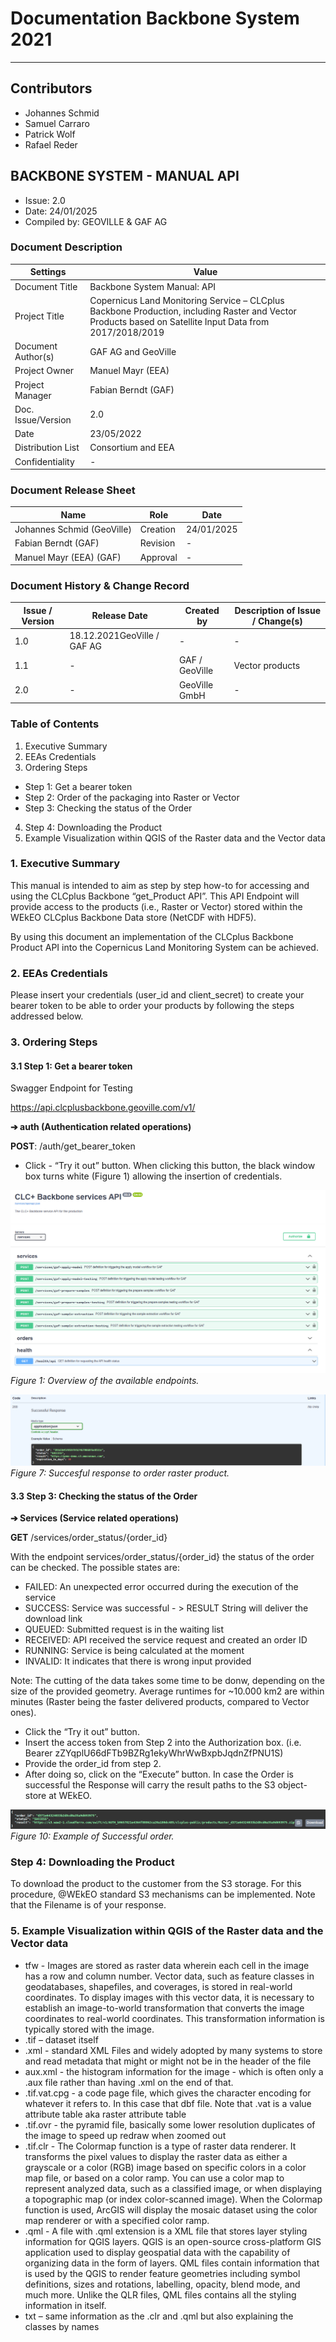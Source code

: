 # Documentation Backbone System 2021

---

## Contributors

* Johannes Schmid
* Samuel Carraro
* Patrick Wolf
* Rafael Reder

## BACKBONE SYSTEM  - MANUAL API

* Issue: 2.0
* Date: 24/01/2025
* Compiled by: GEOVILLE & GAF AG

### Document Description

| Settings | Value |
|--|--|
|Document Title| Backbone System Manual: API |
|Project Title| Copernicus Land Monitoring Service – CLCplus Backbone Production, including Raster and Vector Products based on Satellite Input Data from 2017/2018/2019|
|Document Author(s)| GAF AG and GeoVille |
|Project Owner| Manuel Mayr (EEA) |
|Project Manager| Fabian Berndt (GAF)|
|Doc. Issue/Version| 2.0 |
|Date| 23/05/2022 |
|Distribution List| Consortium and EEA |
|Confidentiality| - |

### Document Release Sheet

| Name | Role | Date |
|--|--|--|
|Johannes Schmid (GeoVille)|Creation| 24/01/2025
|Fabian Berndt  (GAF)|Revision|-|
|Manuel Mayr (EEA) (GAF)|Approval|-|

### Document History & Change Record

  | Issue / Version | Release Date | Created by | Description of Issue / Change(s)|
  |--|--|--|--|
  |1.0|18.12.2021GeoVille / GAF AG |-|-|
  |1.1|-|GAF / GeoVille|Vector products|
  |2.0|-|GeoVille GmbH|-|

### Table of Contents

1. Executive Summary
2. EEAs Credentials
3. Ordering Steps 
  * Step 1: Get a bearer token 
  * Step 2: Order of the packaging into Raster or Vector 
  * Step 3: Checking the status of the Order 
4. Step 4: Downloading the Product
5. Example Visualization within QGIS of the Raster data and the Vector data

### 1. Executive Summary

This manual is intended to aim as step by step how-to for accessing and using the CLCplus Backbone “get_Product
API”. This API Endpoint will provide access to the products (i.e., Raster or Vector) stored within the WEkEO
CLCplus Backbone Data store (NetCDF with HDF5).

By using this document an implementation of the CLCplus Backbone Product API into the Copernicus Land
Monitoring System can be achieved.

### 2. EEAs Credentials

Please insert your credentials (user_id and client_secret) to create your bearer token to be able to order your
products by following the steps addressed below.

### 3. Ordering Steps

#### 3.1 Step 1: Get a bearer token

Swagger Endpoint for Testing

https://api.clcplusbackbone.geoville.com/v1/

**➔ auth (Authentication related operations)**

**POST**: /auth/get_bearer_token

* Click - “Try it out” button. When clicking this button, the black window box turns white (Figure 1) allowing the insertion of credentials. 

![Figure 1:Overview of the available endpoints](img/image.png)
<em><br/>Figure 1: Overview of the available endpoints.</em>

![Figure 2:Succesful response to order raster product](img/image-1.png)
<em><br/>Figure 7: Succesful response to order raster product.</em>

#### 3.3 Step 3: Checking the status of the Order

**➔ Services (Service related operations)**

**GET** /services/order_status/{order_id}

With the endpoint services/order_status/{order_id} the status of the order can be checked. The possible
states are:

* FAILED: An unexpected error occurred during the execution of the service
* SUCCESS: Service was successful - > RESULT String will deliver the download link
* QUEUED: Submitted request is in the waiting list
* RECEIVED: API received the service request and created an order ID
* RUNNING: Service is being calculated at the moment
* INVALID: It indicates that there is wrong input provided

Note: The cutting of the data takes some time to be donw, depending on the size of the provided geometry.
Average runtimes for ~10.000 km2 are within minutes (Raster being the faster delivered products,
compared to Vector ones).

* Click the “Try it out” button. 
* Insert the access token from Step 2 into the Authorization box. (i.e. Bearer zZYqplU66dFTb9BZRg1ekyWhrWwBxpbJqdnZfPNU1S)
* Provide the order_id from step 2.
* After doing so, click on the “Execute” button. In case the Order is successful the Response will carry the result paths to the S3 object-store at WEkEO.

![Figure 10:Example of Successful order](img/image-2.png)
<em><br/>Figure 10: Example of Successful order.</em>

### Step 4: Downloading the Product

To download the product to the customer from the S3 storage. For this procedure, @WEkEO standard S3
mechanisms can be implemented. Note that the Filename is of your response.


### 5. Example Visualization within QGIS of the Raster data and the Vector data

* tfw - Images are stored as raster data wherein each cell in the image has a row and column number. Vector data, such as feature classes in geodatabases, shapefiles, and coverages, is stored in real-world coordinates. To display images with this vector data, it is necessary to establish an image-to-world transformation that converts the image coordinates to real-world coordinates. This transformation information is typically stored with the image.
* .tif – dataset itself
* .xml - standard XML Files and widely adopted by many systems to store and read metadata that might or might not be in the header of the file
* aux.xml - the histogram information for the image - which is often only a .aux file rather than having .xml on the end of that.
* .tif.vat.cpg - a code page file, which gives the character encoding for whatever it refers to. In this case that dbf file. Note that .vat is a value attribute table aka raster attribute table
* .tif.ovr - the pyramid file, basically some lower resolution duplicates of the image to speed up redraw when zoomed out
* .tif.clr - The Colormap function is a type of raster data renderer. It transforms the pixel values to display the raster data as either a grayscale or a color (RGB) image based on specific colors in a color map file, or based on a color ramp. You can use a color map to represent analyzed data, such as a classified image, or when displaying a topographic map (or index color-scanned image). When the Colormap function is used, ArcGIS will display the mosaic dataset using the color map renderer or with a specified
color ramp.
* .qml - A file with .qml extension is a XML file that stores layer styling information for QGIS layers. QGIS is an open-source cross-platform GIS application used to display geospatial data with the capability of organizing data in the form of layers. QML files contain information that is used by the QGIS to render feature geometries including  symbol definitions, sizes and rotations, labelling, opacity, blend mode, and much more. Unlike the QLR files, QML files contains all the styling information in itself.
* txt – same information as the .clr and .qml but also explaining the classes by names